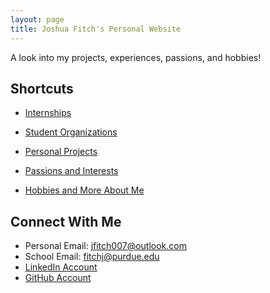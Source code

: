 ```yaml
---
layout: page
title: Joshua Fitch's Personal Website
---
```


A look into my projects, experiences, passions, and hobbies!

## Shortcuts

* [Internships](Pages/Experience)

* [Student Organizations]()

* [Personal Projects]()

* [Passions and Interests]()

* [Hobbies and More About Me]()

## Connect With Me

* Personal Email: jfitch007@outlook.com
* School Email: fitchj@purdue.edu
* [LinkedIn Account](https://www.linkedin.com/in/joshdfitch/)
* [GitHub Account](https://github.com/Josh-Fitch)
